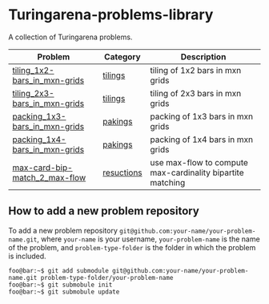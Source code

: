 # Turingarena-problems-library
A collection of Turingarena problems.

Problem | Category | Description
--- | --- | ---
[tiling_1x2-bars_in_mxn-grids](https://github.com/romeorizzi/tiling_1x2-bars_in_mxn-grids) | [tilings](https://github.com/maxrossi91/Turingarena-problems-library/tree/master/tiling) | tiling of 1x2 bars in mxn grids
[tiling_2x3-bars_in_mxn-grids](https://github.com/romeorizzi/tiling_2x3-bars_in_mxn-grids) | [tilings](https://github.com/maxrossi91/Turingarena-problems-library/tree/master/tiling) | tiling of 2x3 bars in mxn grids
[packing_1x3-bars_in_mxn-grids](https://github.com/romeorizzi/packing_1x3-bars_in_mxn-grids) | [pakings](https://github.com/maxrossi91/Turingarena-problems-library/tree/master/pakings) | packing of 1x3 bars in mxn grids
[packing_1x4-bars_in_mxn-grids](https://github.com/romeorizzi/packing_1x4-bars_in_mxn-grids) | [pakings](https://github.com/maxrossi91/Turingarena-problems-library/tree/master/packings) | packing of 1x4 bars in mxn grids
[max-card-bip-match_2_max-flow](https://github.com/romeorizzi/max-card-bip-match_2_max-flow) | [resuctions](https://github.com/maxrossi91/Turingarena-problems-library/tree/master/reductions) | use max-flow to compute max-cardinality bipartite matching
## How to add a new problem repository

To add a new problem repository `git@github.com:your-name/your-problem-name.git`, where `your-name` is your username, `your-problem-name` is the name of the problem, and `problem-type-folder` is the folder in which the problem is included.

```console
foo@bar:~$ git add submodule git@github.com:your-name/your-problem-name.git problem-type-folder/your-problem-name
foo@bar:~$ git submobule init
foo@bar:~$ git submobule update
```
